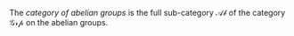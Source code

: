 The *category of abelian groups* is the full sub-category $\mathcal{Ab}$ of the category $\mathcal{Grp}$ on the abelian groups.

